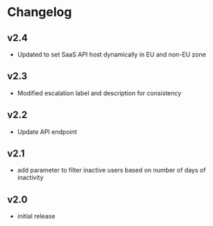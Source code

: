 # Changelog

## v2.4

- Updated to set SaaS API host dynamically in EU and non-EU zone

## v2.3

- Modified escalation label and description for consistency

## v2.2

- Update API endpoint

## v2.1

- add parameter to filter inactive users based on number of days of inactivity

## v2.0

- initial release
